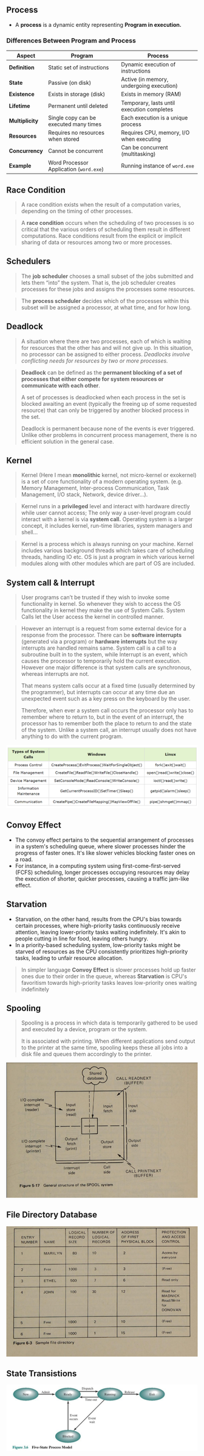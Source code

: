 ## Process

- A **process** is a dynamic entity representing **Program in execution.**
### Differences Between Program and Process

|**Aspect**|**Program**|**Process**|
|---|---|---|
|**Definition**|Static set of instructions|Dynamic execution of instructions|
|**State**|Passive (on disk)|Active (in memory, undergoing execution)|
|**Existence**|Exists in storage (disk)|Exists in memory (RAM)|
|**Lifetime**|Permanent until deleted|Temporary, lasts until execution completes|
|**Multiplicity**|Single copy can be executed many times|Each execution is a unique process|
|**Resources**|Requires no resources when stored|Requires CPU, memory, I/O when executing|
|**Concurrency**|Cannot be concurrent|Can be concurrent (multitasking)|
|**Example**|Word Processor Application (`word.exe`)|Running instance of `word.exe`|

## Race Condition

>A race condition exists when the result of a computation varies, depending on the timing of other processes.

>A **race condition** occurs when the scheduling of two processes is so critical that the various orders of scheduling them result in different computations. Race conditions result from the explicit or implicit sharing of data or resources among two or more processes.
## Schedulers

>The **job scheduler** chooses a small subset of the jobs submitted and lets them “into” the system. That is, the job scheduler creates processes for these jobs and assigns the processes some resources.

>The **process scheduler** decides which of the processes within this subset will be assigned a processor, at what time, and for how long.
## Deadlock

>A situation where there are two processes, each of which is waiting for resources that the other has and will not give up. In this situation, no processor can be assigned to either process. *Deadlocks involve conflicting needs for resources by two or more processes.*

>**Deadlock** can be defined as the **permanent blocking of a set of processes that either compete for system resources or communicate with each other**. 
>
>A set of processes is deadlocked when each process in the set is blocked awaiting an event (typically the freeing up of some requested resource) that can only be triggered by another blocked process in the set. 
>
>Deadlock is permanent because none of the events is ever triggered. Unlike other problems in concurrent process management, there is no efficient solution in the general case.
## Kernel

>Kernel (Here I mean **monolithic** kernel, not micro-kernel or exokernel) is a set of core functionality of a modern operating system. (e.g. Memory Management, Inter-process Communication, Task Management, I/O stack, Network, device driver...). 

>Kernel runs in a **privileged** level and interact with hardware directly while user cannot access; The only way a user-level program could interact with a kernel is via **system call.** Operating system is a larger concept, it includes kernel, run-time libraries, system managers and shell...

>Kernel is a process which is always running on your machine. Kernel includes various background threads which takes care of scheduling threads, handling IO etc. OS is just a program in which various kernel modules along with other modules which are part of OS are included.

## System call & Interrupt

>User programs can’t be trusted if they wish to invoke some functionality in kernel. So whenever they wish to access the OS functionality in kernel they make the use of System Calls. System Calls let the User access the kernel in controlled manner.

>However an interrupt is a request from some external device for a response from the processor. There can be **software interrupts** (generated via a program) or **hardware interrupts** but the way interrupts are handled remains same.
>System call is a call to a subroutine built in to the system, while Interrupt is an event, which causes the processor to temporarily hold the current execution. However one major difference is that system calls are synchronous, whereas interrupts are not. 
>
>That means system calls occur at a fixed time (usually determined by the programmer), but interrupts can occur at any time due an unexpected event such as a key press on the keyboard by the user. 
>
>Therefore, when ever a system call occurs the processor only has to remember where to return to, but in the event of an interrupt, the processor has to remember both the place to return to and the state of the system. Unlike a system call, an interrupt usually does not have anything to do with the current program.

![](attachments/Pasted%20image%2020241015085846.png)


## Convoy Effect

- The convoy effect pertains to the sequential arrangement of processes in a system's scheduling queue, where slower processes hinder the progress of faster ones. It's like slower vehicles blocking faster ones on a road.
- For instance, in a computing system using first-come-first-served (FCFS) scheduling, longer processes occupying resources may delay the execution of shorter, quicker processes, causing a traffic jam-like effect.

## Starvation

- Starvation, on the other hand, results from the CPU's bias towards certain processes, where high-priority tasks continuously receive attention, leaving lower-priority tasks waiting indefinitely. It's akin to people cutting in line for food, leaving others hungry.
- In a priority-based scheduling system, low-priority tasks might be starved of resources as the CPU consistently prioritizes high-priority tasks, leading to unfair resource allocation.

>In simpler language **Convoy Effect** is slower processes hold up faster ones due to their order in the queue, whereas **Starvation** is CPU's favoritism towards high-priority tasks leaves low-priority ones waiting indefinitely

## Spooling

>Spooling is a process in which data is temporarily gathered to be used and executed by a device, program or the system. 
>
>It is associated with printing. When different applications send output to the printer at the same time, spooling keeps these all jobs into a disk file and queues them accordingly to the printer.

![](attachments/Pasted%20image%2020241015084530.png)

## File Directory Database

![](attachments/Pasted%20image%2020241015085244.png)

## State Transistions

![](attachments/Pasted%20image%2020241015090639.png)
